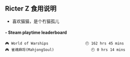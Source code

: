 ## Ricter Z 食用说明
- 喜欢猫猫，是个冇猫孤儿

<!-- steam-box start -->
#### - Steam playtime leaderboard
```text
🎮 World of Warships                 🕘 162 hrs 45 mins
🎮 雀魂麻将(MahjongSoul)                 🕘 0 hrs 14 mins
```
<!-- Powered by https://github.com/YouEclipse/steam-box . -->
<!-- steam-box end -->
